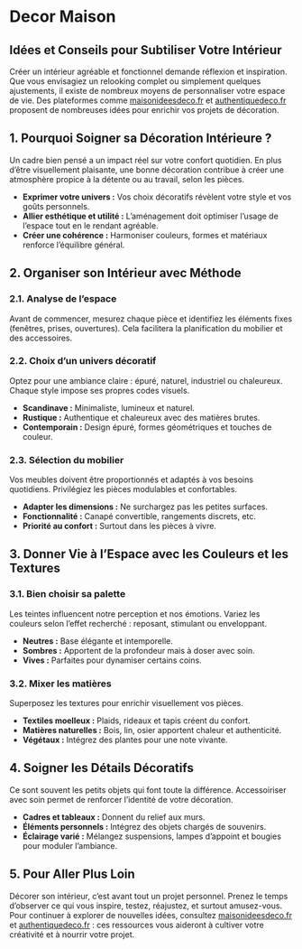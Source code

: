 # Decor Maison

## Idées et Conseils pour Subtiliser Votre Intérieur

Créer un intérieur agréable et fonctionnel demande réflexion et inspiration. Que vous envisagiez un relooking complet ou simplement quelques ajustements, il existe de nombreux moyens de personnaliser votre espace de vie. Des plateformes comme [maisonideesdeco.fr](https://maisonideesdeco.fr) et [authentiquedeco.fr](https://authentiquedeco.fr) proposent de nombreuses idées pour enrichir vos projets de décoration.

## 1. Pourquoi Soigner sa Décoration Intérieure ?

Un cadre bien pensé a un impact réel sur votre confort quotidien. En plus d’être visuellement plaisante, une bonne décoration contribue à créer une atmosphère propice à la détente ou au travail, selon les pièces.

- **Exprimer votre univers :** Vos choix décoratifs révèlent votre style et vos goûts personnels.
- **Allier esthétique et utilité :** L’aménagement doit optimiser l’usage de l’espace tout en le rendant agréable.
- **Créer une cohérence :** Harmoniser couleurs, formes et matériaux renforce l’équilibre général.

## 2. Organiser son Intérieur avec Méthode

### 2.1. Analyse de l’espace

Avant de commencer, mesurez chaque pièce et identifiez les éléments fixes (fenêtres, prises, ouvertures). Cela facilitera la planification du mobilier et des accessoires.

### 2.2. Choix d’un univers décoratif

Optez pour une ambiance claire : épuré, naturel, industriel ou chaleureux. Chaque style impose ses propres codes visuels.

- **Scandinave :** Minimaliste, lumineux et naturel.
- **Rustique :** Authentique et chaleureux avec des matières brutes.
- **Contemporain :** Design épuré, formes géométriques et touches de couleur.

### 2.3. Sélection du mobilier

Vos meubles doivent être proportionnés et adaptés à vos besoins quotidiens. Privilégiez les pièces modulables et confortables.

- **Adapter les dimensions :** Ne surchargez pas les petites surfaces.
- **Fonctionnalité :** Canapé convertible, rangements discrets, etc.
- **Priorité au confort :** Surtout dans les pièces à vivre.

## 3. Donner Vie à l’Espace avec les Couleurs et les Textures

### 3.1. Bien choisir sa palette

Les teintes influencent notre perception et nos émotions. Variez les couleurs selon l’effet recherché : reposant, stimulant ou enveloppant.

- **Neutres :** Base élégante et intemporelle.
- **Sombres :** Apportent de la profondeur mais à doser avec soin.
- **Vives :** Parfaites pour dynamiser certains coins.

### 3.2. Mixer les matières

Superposez les textures pour enrichir visuellement vos pièces.

- **Textiles moelleux :** Plaids, rideaux et tapis créent du confort.
- **Matières naturelles :** Bois, lin, osier apportent chaleur et authenticité.
- **Végétaux :** Intégrez des plantes pour une note vivante.

## 4. Soigner les Détails Décoratifs

Ce sont souvent les petits objets qui font toute la différence. Accessoiriser avec soin permet de renforcer l’identité de votre décoration.

- **Cadres et tableaux :** Donnent du relief aux murs.
- **Éléments personnels :** Intégrez des objets chargés de souvenirs.
- **Éclairage varié :** Mélangez suspensions, lampes d’appoint et bougies pour moduler l’ambiance.

## 5. Pour Aller Plus Loin

Décorer son intérieur, c’est avant tout un projet personnel. Prenez le temps d’observer ce qui vous inspire, testez, réajustez, et surtout amusez-vous. Pour continuer à explorer de nouvelles idées, consultez [maisonideesdeco.fr](https://maisonideesdeco.fr) et [authentiquedeco.fr](https://authentiquedeco.fr) : ces ressources vous aideront à cultiver votre créativité et à nourrir votre projet.
